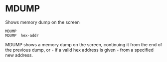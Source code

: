 # MDUMP
Shows memory dump on the screen

    MDUMP
    MDUMP  hex-addr

MDUMP shows a memory dump on the screen, continuing it from the end of the
previous dump, or - if a valid hex address is given - from a specified
new address.
